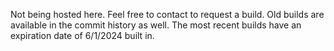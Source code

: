 Not being hosted here. Feel free to contact to request a build. Old builds are available in the commit history as well. The most recent builds have an expiration date of 6/1/2024 built in.
